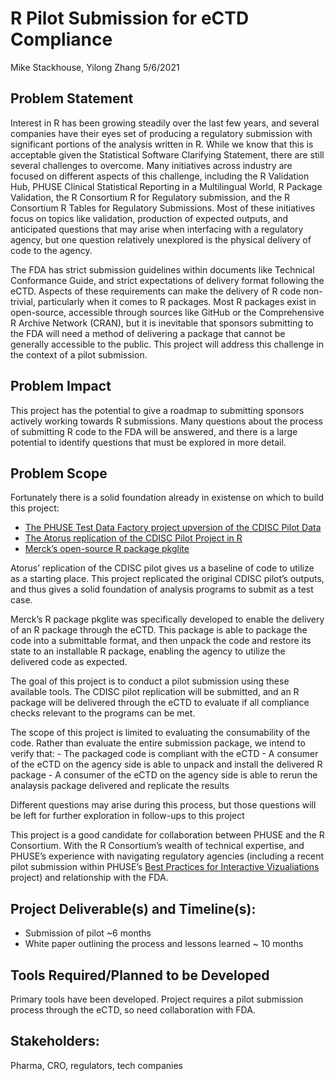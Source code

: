 R Pilot Submission for eCTD Compliance
================
Mike Stackhouse, Yilong Zhang
5/6/2021

## Problem Statement

Interest in R has been growing steadily over the last few years, and
several companies have their eyes set of producing a regulatory
submission with significant portions of the analysis written in R. While
we know that this is acceptable given the Statistical Software
Clarifying Statement, there are still several challenges to overcome.
Many initiatives across industry are focused on different aspects of
this challenge, including the R Validation Hub, PHUSE Clinical
Statistical Reporting in a Multilingual World, R Package Validation, the
R Consortium R for Regulatory submission, and the R Consortium R Tables
for Regulatory Submissions. Most of these initiatives focus on topics
like validation, production of expected outputs, and anticipated
questions that may arise when interfacing with a regulatory agency, but
one question relatively unexplored is the physical delivery of code to
the agency.

The FDA has strict submission guidelines within documents like Technical
Conformance Guide, and strict expectations of delivery format following
the eCTD. Aspects of these requirements can make the delivery of R code
non-trivial, particularly when it comes to R packages. Most R packages
exist in open-source, accessible through sources like GitHub or the
Comprehensive R Archive Network (CRAN), but it is inevitable that
sponsors submitting to the FDA will need a method of delivering a
package that cannot be generally accessible to the public. This project
will address this challenge in the context of a pilot submission.

## Problem Impact

This project has the potential to give a roadmap to submitting sponsors
actively working towards R submissions. Many questions about the process
of submitting R code to the FDA will be answered, and there is a large
potential to identify questions that must be explored in more detail.

## Problem Scope

Fortunately there is a solid foundation already in existense on which to
build this project:

-   [The PHUSE Test Data Factory project upversion of the CDISC Pilot
    Data](https://github.com/phuse-org/TestDataFactory/tree/main/Updated)
-   [The Atorus replication of the CDISC Pilot Project in
    R](https://github.com/atorus-research/CDISC_pilot_replication)
-   [Merck’s open-source R package
    pkglite](https://merck.github.io/pkglite/)

Atorus’ replication of the CDISC pilot gives us a baseline of code to
utilize as a starting place. This project replicated the original CDISC
pilot’s outputs, and thus gives a solid foundation of analysis programs
to submit as a test case.

Merck’s R package pkglite was specifically developed to enable the
delivery of an R package through the eCTD. This package is able to
package the code into a submittable format, and then unpack the code and
restore its state to an installable R package, enabling the agency to
utilize the delivered code as expected.

The goal of this project is to conduct a pilot submission using these
available tools. The CDISC pilot replication will be submitted, and an R
package will be delivered through the eCTD to evaluate if all compliance
checks relevant to the programs can be met.

The scope of this project is limited to evaluating the consumability of
the code. Rather than evaluate the entire submission package, we intend
to verify that: - The packaged code is compliant with the eCTD - A
consumer of the eCTD on the agency side is able to unpack and install
the delivered R package - A consumer of the eCTD on the agency side is
able to rerun the analaysis package delivered and replicate the results

Different questions may arise during this process, but those questions
will be left for further exploration in follow-ups to this project

This project is a good candidate for collaboration between PHUSE and the
R Consortium. With the R Consortium’s wealth of technical expertise, and
PHUSE’s experience with navigating regulatory agencies (including a
recent pilot submission within PHUSE’s [Best Practices for Interactive
Vizualiations](https://advance.phuse.global/display/WEL/Best+Practices+for+Interactive+Analysis+for+Decision+Making+Submissions)
project) and relationship with the FDA.

## Project Deliverable(s) and Timeline(s):

-   Submission of pilot \~6 months
-   White paper outlining the process and lessons learned \~ 10 months

## Tools Required/Planned to be Developed

Primary tools have been developed. Project requires a pilot submission
process through the eCTD, so need collaboration with FDA.

## Stakeholders:

Pharma, CRO, regulators, tech companies
